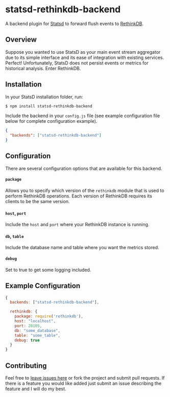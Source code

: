 statsd-rethinkdb-backend
======================

A backend plugin for [Statsd](https://github.com/etsy/statsd/) to forward
flush events to [RethinkDB](http://www.rethinkdb.com/).

## Overview

Suppose you wanted to use StatsD as your main event stream aggregator due
to its simple interface and its ease of integration with existing services.
Perfect! Unfortunately, StatsD does not persist events or metrics for
historical analysis. Enter RethinkDB.

## Installation

In your StatsD installation folder, run:

```bash
$ npm install statsd-rethinkdb-backend
```

Include the backend in your `config.js` file (see example configuration file below
for complete configuration example).

```json
{
  "backends": ["statsd-rethinkdb-backend"]
}
```

## Configuration

There are several configuration options that are available for this backend.

#### `package`

Allows you to specify which version of the `rethinkdb` module that is used to
perform RethinkDB operations. Each version of RethinkDB requires its clients to
be the same version.

#### `host`, `port`

Include the `host` and `port` where your RethinkDB instance is running.

#### `db`, `table`

Include the database name and table where you want the metrics stored.

#### `debug`

Set to true to get some logging included.

## Example Configuration

```js
{
  backends: ["statsd-rethinkdb-backend"],

  rethinkdb: {
    package: require('rethinkdb'),
    host: "localhost",
    port: 28105,
    db: "some_database",
    table: "some_table",
    debug: true
  }
}
```

## Contributing

Feel free to [leave issues here](https://github.com/joshgummersall/statsd-rethinkdb-backend/issues)
or fork the project and submit pull requests. If there is a feature you would like added
just submit an issue describing the feature and I will do my best.
